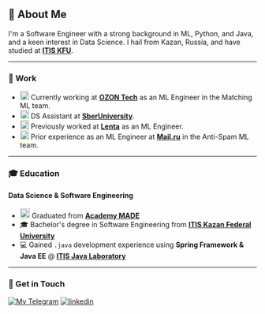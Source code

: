 ## 🌱 About Me

I'm a Software Engineer with a strong background in ML, Python, and Java, and a keen interest in Data Science. I hail from Kazan, Russia, and have studied at [**ITIS KFU**](https://kpfu.ru/itis/).

---

### 💼 Work

- <a href="https://www.ozon.ru/" target="_blank"><img src='https://sun9-70.userapi.com/impg/YC4KZiaOzXFMhtKWTk856pwJCqwOuTqUb1EUfw/SLcM8LfHXhg.jpg?size=500x500&quality=95&sign=b33f391eab099cff8162eabcb5124564&type=album' width=18></a> Currently working at [**OZON Tech**](https://www.ozon.ru/) as an ML Engineer in the Matching ML team.
- <a href="https://vk.company/en/company/about/" target="_blank"><img src='https://user-images.githubusercontent.com/62756126/158031414-a574f658-7cd7-4ab6-9cb7-1b67b92bc1bd.png' width=18></a> DS Assistant at [**SberUniversity**](https://sberuniversity.ru).
- <a href="https://lenta.com/" target="_blank"><img src='https://upload.wikimedia.org/wikipedia/commons/9/94/ЛЕНТА_лого.jpg' width=18></a> Previously worked at [**Lenta**](https://lenta.com/) as an ML Engineer.
- <a href="https://vk.company/en/company/about/" target="_blank"><img src='https://user-images.githubusercontent.com/62756126/157912247-4e13d707-6e48-4a9e-a6f9-7b63a2e019ac.png' width=18></a> Prior experience as an ML Engineer at [**Mail.ru**](https://corp.mail.ru/en/) in the Anti-Spam ML team.

---

### 🎓 Education

#### Data Science & Software Engineering

- <a href="https://made.mail.ru/" target="_blank"><img src='https://made.mail.ru/static/bc8eaf5c5b77588dbb1a0d1d8b96b4e4.png' width=20></a> Graduated from [**Academy MADE**](https://made.mail.ru/)
- 🎓 Bachelor's degree in Software Engineering from [**ITIS Kazan Federal University**](https://kpfu.ru/itis/)
- 💻 Gained `.java` development experience using **Spring Framework & Java EE** @ [**ITIS Java Laboratory**](https://vk.com/itis_java_lab/)

---

### 📧 Get in Touch

[![My Telegram](https://img.shields.io/badge/telegram-white?&style=for-the-badge&logo=telegram&logoColor=white)](https://t.me/sfnurkaev) 
[![linkedin](https://img.shields.io/badge/linkedin%20-%230077B5.svg?&style=for-the-badge&logo=linkedin&logoColor=white)](https://www.linkedin.com/in/sfnurkaev)
